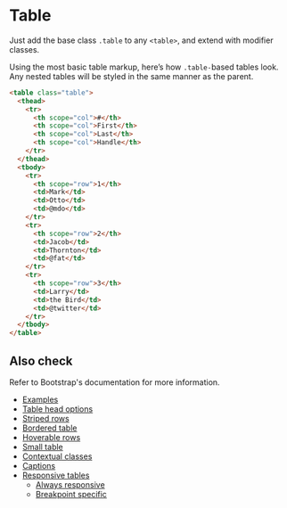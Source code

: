 # Table

Just add the base class `.table` to any `<table>`, and extend with modifier classes.

Using the most basic table markup, here’s how `.table-`based tables look. Any nested tables will be styled in the same manner as the parent.

<!-- STORY -->

```html
<table class="table">
  <thead>
    <tr>
      <th scope="col">#</th>
      <th scope="col">First</th>
      <th scope="col">Last</th>
      <th scope="col">Handle</th>
    </tr>
  </thead>
  <tbody>
    <tr>
      <th scope="row">1</th>
      <td>Mark</td>
      <td>Otto</td>
      <td>@mdo</td>
    </tr>
    <tr>
      <th scope="row">2</th>
      <td>Jacob</td>
      <td>Thornton</td>
      <td>@fat</td>
    </tr>
    <tr>
      <th scope="row">3</th>
      <td>Larry</td>
      <td>the Bird</td>
      <td>@twitter</td>
    </tr>
  </tbody>
</table>
```

## Also check

Refer to Bootstrap's documentation for more information.

* [Examples][0]
* [Table head options][1]
* [Striped rows][2]
* [Bordered table][3]
* [Hoverable rows][4]
* [Small table][5]
* [Contextual classes][6]
* [Captions][7]
* [Responsive tables][8]
  * [Always responsive][9]
  * [Breakpoint specific][10]

[0]: https://getbootstrap.com/docs/4.0/content/tables/#examples
[1]: https://getbootstrap.com/docs/4.0/content/tables/#table-head-options
[2]: https://getbootstrap.com/docs/4.0/content/tables/#striped-rows
[3]: https://getbootstrap.com/docs/4.0/content/tables/#bordered-table
[4]: https://getbootstrap.com/docs/4.0/content/tables/#hoverable-rows
[5]: https://getbootstrap.com/docs/4.0/content/tables/#small-table
[6]: https://getbootstrap.com/docs/4.0/content/tables/#contextual-classes
[7]: https://getbootstrap.com/docs/4.0/content/tables/#captions
[8]: https://getbootstrap.com/docs/4.0/content/tables/#responsive-tables
[9]: https://getbootstrap.com/docs/4.0/content/tables/#always-responsive
[10]: https://getbootstrap.com/docs/4.0/content/tables/#breakpoint-specific